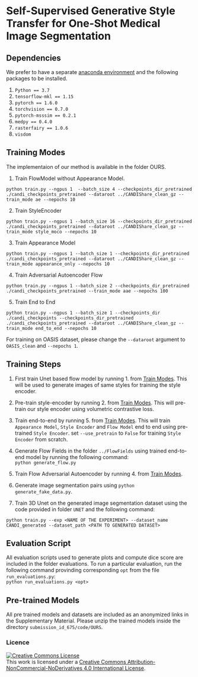 # Self-Supervised Generative Style Transfer for One-Shot Medical Image Segmentation
## Dependencies

We prefer to have a separate [anaconda environment](https://www.anaconda.com/) and the following packages to be installed.

1. `Python == 3.7`
2. `tensorflow-mkl == 1.15`
3. `pytorch == 1.6.0`
4. `torchvision == 0.7.0`
5. `pytorch-msssim == 0.2.1`
6. `medpy == 0.4.0`
7. `rasterfairy == 1.0.6`
8. `visdom`

## Training Modes
The implementaion of our method is available in the folder OURS.

1. Train FlowModel without Appearance Model.  
```
python train.py --ngpus 1  --batch_size 4 --checkpoints_dir_pretrained ./candi_checkpoints_pretrained --dataroot ../CANDIShare_clean_gz --train_mode ae --nepochs 10
```

2. Train StyleEncoder  
```
python train.py --ngpus 1 --batch_size 16 --checkpoints_dir_pretrained ./candi_checkpoints_pretrained --dataroot ../CANDIShare_clean_gz --train_mode style_moco --nepochs 10
```

3. Train Appearance Model  
```
python train.py --ngpus 1 --batch_size 1 --checkpoints_dir_pretrained ./candi_checkpoints_pretrained --dataroot ../CANDIShare_clean_gz --train_mode appearance_only --nepochs 10
```

4. Train Adversarial Autoencoder Flow  
```
python train.py --ngpus 1 --batch_size 2 --checkpoints_dir_pretrained ./candi_checkpoints_pretrained --train_mode aae --nepochs 100
```

5. Train End to End  
```
python train.py --ngpus 1 --batch_size 1 --checkpoints_dir ./candi_checkpoints --checkpoints_dir_pretrained ./candi_checkpoints_pretrained --dataroot ../CANDIShare_clean_gz --train_mode end_to_end --nepochs 10
```

For training on OASIS dataset, please change the `--dataroot` argument to `OASIS_clean` and `--nepochs 1`.

## Training Steps

1. First train Unet based flow model by running 1. from [Train Modes](#training-modes). This will be used to generate images of same styles for training the style encoder.

2. Pre-train style-encoder by running 2. from [Train Modes](#training-modes). This will pre-train our style encoder using volumetric contrastive loss.

3. Train end-to-end by running 5. from [Train Modes](#training-modes). This will train `Appearance Model`, `Style Encoder` and `Flow Model` end to end using pre-trained `Style Encoder`. set `--use_pretrain` to `False` for training `Style Encoder` from scratch.

4. Generate Flow Fields in the folder `../FlowFields` using trained end-to-end model by running the following command:  
```python generate_flow.py```

5. Train Flow Adversarial Autoencoder by running 4. from [Train Modes](#training-modes).

6. Generate image segmentation pairs using `python generate_fake_data.py`.

7. Train 3D Unet on the generated image segmentation dataset using the code provided in folder `UNET` and the following command:
```
python train.py --exp <NAME OF THE EXPERIMENT> --dataset_name CANDI_generated --dataset_path <PATH TO GENERATED DATASET>
```

## Evaluation Script

All evaluation scripts used to generate plots and compute dice score are included in the folder evaluations. To run a particular evaluation, run the following command provinding corresponding `opt` from the file `run_evaluations.py`:  
```python run_evaluations.py <opt>```

## Pre-trained Models
All pre trained models and datasets are included as an anonymized links in the Supplementary Material. Please unzip the trained models inside the directory `submission_id_675/code/OURS`.


### Licence
<a rel="license" href="http://creativecommons.org/licenses/by-nc-nd/4.0/"><img alt="Creative Commons License" style="border-width:0" src="https://i.creativecommons.org/l/by-nc-nd/4.0/88x31.png" /></a><br />This work is licensed under a <a rel="license" href="http://creativecommons.org/licenses/by-nc-nd/4.0/">Creative Commons Attribution-NonCommercial-NoDerivatives 4.0 International License</a>.
